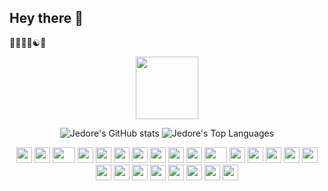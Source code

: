## Hey there :wave:
:man_technologist::biking_man::yin_yang::snake: 

<p align="center">
  <picture>
    <img src="https://media4.giphy.com/media/5aYfJYohCSeYgtVlUj/giphy.gif?cid=ecf05e47lott3v8a4wtj50onhnhg7b0n8hd1dwfiasihwko9&ep=v1_gifs_related&rid=giphy.gif" width="100" />
  </picture>
</p>

<p align="center">
  <picture>
    <img src="https://github-readme-stats.vercel.app/api?username=Jedore&theme=shadow_green&show_icons=true&hide=contribs&hide_border=true" alt="Jedore's GitHub stats" />
  </picture>
  <picture>
    <img src="https://github-readme-stats.vercel.app/api/top-langs/?username=Jedore&theme=shadow_green&langs_count=2&hide_border=true" alt="Jedore's Top Languages" />
  </picture>
</p>

<div align="center">
    <picture>
    <img src="https://cultofthepartyparrot.com/parrots/hd/githubparrot.gif" width="25" height="25"/>
    </picture>
    <picture>
    <img src="https://cultofthepartyparrot.com/flags/hd/iranparrot.gif" width="25" height="25"/>
    </picture>
    <picture>
    <img src="https://cultofthepartyparrot.com/parrots/asyncparrot.gif" width="36" height="25"/>
    </picture>
    <picture>
    <img src="https://cultofthepartyparrot.com/parrots/exceptionallyfastparrot.gif" width="25" height="25"/>
    </picture>
    <picture>
    <img src="https://cultofthepartyparrot.com/parrots/hd/60fpsparrot.gif" width="25" height="25"/>
    </picture>
    <picture>
    <img src="https://cultofthepartyparrot.com/parrots/hd/jumpingparrot.gif" width="25" height="25"/>
    </picture>
    <picture>
    <img src="https://cultofthepartyparrot.com/parrots/hd/opensourceparrot.gif" width="25" height="25"/>
    </picture>
    <picture>
    <img src="https://cultofthepartyparrot.com/parrots/hd/dealwithitnowparrot.gif" width="25" height="25"/>
    </picture>
    <picture>
    <img src="https://cultofthepartyparrot.com/parrots/hd/hypnoparrotlight.gif" width="25" height="25"/>
    </picture>
    <picture>
    <img src="https://cultofthepartyparrot.com/parrots/databaseparrot.gif" width="25" height="25"/>
    </picture>
    <picture>
    <img src="https://cultofthepartyparrot.com/parrots/fixparrot.gif" width="36" height="25"/>
    </picture>
    <picture>
    <img src="https://cultofthepartyparrot.com/parrots/hd/laptop_parrot.gif" width="25" height="25"/>
    </picture>
    <picture>
    <img src="https://cultofthepartyparrot.com/parrots/hd/spinningparrot.gif" width="25" height="25"/>
    </picture>
    <picture>
    <img src="https://cultofthepartyparrot.com/parrots/hd/levitationparrot.gif" width="25" height="25"/>
    </picture>
    <picture>
    <img src="https://cultofthepartyparrot.com/parrots/hd/meldparrot.gif" width="25" height="25"/>
    </picture>
    <picture>
    <img src="https://cultofthepartyparrot.com/parrots/slomoparrot.gif" width="25" height="25"/>
    </picture>
    <picture>
    <img src="https://cultofthepartyparrot.com/parrots/hd/moonwalkingparrot.gif" width="25" height="25"/>
    </picture>
    <picture>
    <img src="https://cultofthepartyparrot.com/parrots/hd/stableparrot.gif" width="25" height="25"/>
    </picture>
    <picture>
    <img src="https://cultofthepartyparrot.com/parrots/hd/scienceparrot.gif" width="25" height="25"/>
    </picture>
    <picture>
    <img src="https://cultofthepartyparrot.com/parrots/hd/pirateparrot.gif" width="25" height="25"/>
    </picture>
    <picture>
    <img src="https://cultofthepartyparrot.com/parrots/hd/footballparrot.gif" width="25" height="25"/>
    </picture>
    <picture>
    <img src="https://cultofthepartyparrot.com/parrots/hd/illuminatiparrot.gif" width="25" height="25"/>
    </picture>
    <picture>
    <img src="https://cultofthepartyparrot.com/parrots/hd/hypnoparrotdark.gif" width="25" height="25"/>
    </picture>
    <picture>
    <img src="https://cultofthepartyparrot.com/parrots/hd/mustacheparrot.gif" width="25" height="25"/>
    </picture>
</div>
